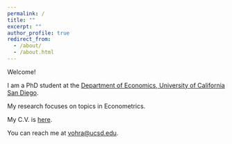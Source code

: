 ```yaml
---
permalink: /
title: ""
excerpt: ""
author_profile: true
redirect_from: 
  - /about/
  - /about.html
---
```


Welcome!

I am a PhD student at the [Department of Economics, University of California San Diego](http://economics.ucsd.edu/). 

My research focuses on topics in Econometrics. 

My C.V. is [here](https://vedant-vohra.github.io/files/VedantVohra_CV.pdf).

You can reach me at [vohra@ucsd.edu](mailto:vohra@ucsd.edu).
